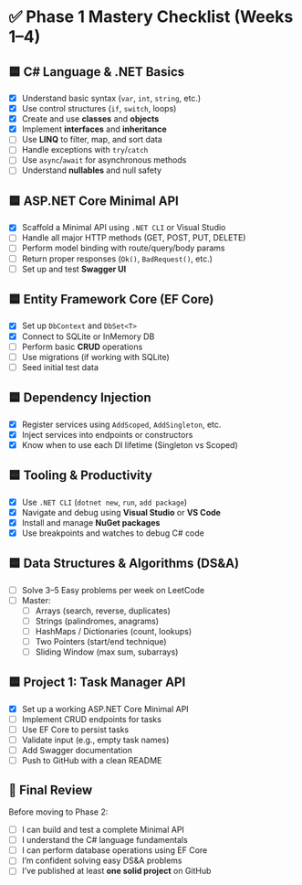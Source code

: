 # ✅ Phase 1 Mastery Checklist (Weeks 1–4)

## 🟦 C# Language & .NET Basics
- [x] Understand basic syntax (`var`, `int`, `string`, etc.)
- [x] Use control structures (`if`, `switch`, loops)
- [x] Create and use **classes** and **objects**
- [x] Implement **interfaces** and **inheritance**
- [ ] Use **LINQ** to filter, map, and sort data
- [ ] Handle exceptions with `try`/`catch`
- [ ] Use `async`/`await` for asynchronous methods
- [ ] Understand **nullables** and null safety

## 🟦 ASP.NET Core Minimal API
- [x] Scaffold a Minimal API using `.NET CLI` or Visual Studio
- [ ] Handle all major HTTP methods (GET, POST, PUT, DELETE)
- [ ] Perform model binding with route/query/body params
- [ ] Return proper responses (`Ok()`, `BadRequest()`, etc.)
- [ ] Set up and test **Swagger UI**

## 🟦 Entity Framework Core (EF Core)
- [x] Set up `DbContext` and `DbSet<T>`
- [x] Connect to SQLite or InMemory DB
- [ ] Perform basic **CRUD** operations
- [ ] Use migrations (if working with SQLite)
- [ ] Seed initial test data

## 🟦 Dependency Injection
- [x] Register services using `AddScoped`, `AddSingleton`, etc.
- [x] Inject services into endpoints or constructors
- [x] Know when to use each DI lifetime (Singleton vs Scoped)

## 🟦 Tooling & Productivity
- [x] Use `.NET CLI` (`dotnet new`, `run`, `add package`)
- [x] Navigate and debug using **Visual Studio** or **VS Code**
- [x] Install and manage **NuGet packages**
- [x] Use breakpoints and watches to debug C# code

## 🟦 Data Structures & Algorithms (DS&A)
- [ ] Solve 3–5 Easy problems per week on LeetCode
- [ ] Master:
  - [ ] Arrays (search, reverse, duplicates)
  - [ ] Strings (palindromes, anagrams)
  - [ ] HashMaps / Dictionaries (count, lookups)
  - [ ] Two Pointers (start/end technique)
  - [ ] Sliding Window (max sum, subarrays)

## 🟦 Project 1: Task Manager API
- [x] Set up a working ASP.NET Core Minimal API
- [ ] Implement CRUD endpoints for tasks
- [ ] Use EF Core to persist tasks
- [ ] Validate input (e.g., empty task names)
- [ ] Add Swagger documentation
- [ ] Push to GitHub with a clean README

## 🎯 Final Review
Before moving to Phase 2:
- [ ] I can build and test a complete Minimal API
- [ ] I understand the C# language fundamentals
- [ ] I can perform database operations using EF Core
- [ ] I’m confident solving easy DS&A problems
- [ ] I’ve published at least **one solid project** on GitHub
